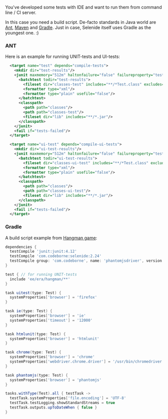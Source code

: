 You've developed some tests with IDE and want to run them from command line / CI server.

In this case you need a build script. 
De-facto standards in Java world are [Ant](http://ant.apache.org/), [Maven](http://maven.apache.org/) and [Gradle](http://www.gradle.org/). Just in case, Selenide itself uses Gradle as the youngest one. :) 

### ANT

Here is an example for running UNIT-tests and UI-tests:
```xml
  <target name="test" depends="compile-tests">
    <mkdir dir="test-results"/>
    <junit maxmemory="512m" haltonfailure="false" failureproperty="tests-failed" fork="true">
      <batchtest todir="test-results">
        <fileset dir="classes-test" includes="**/*Test.class" excludes="**/Abstract*"/>
        <formatter type="xml"/>
        <formatter type="plain" usefile="false"/>
      </batchtest>
      <classpath>
        <path path="classes"/>
        <path path="classes-test"/>
        <fileset dir="lib" includes="**/*.jar"/>
      </classpath>
    </junit>
    <fail if="tests-failed"/>
  </target>

  <target name="ui-test" depends="compile-ui-tests">
    <mkdir dir="ui-test-results"/>
    <junit maxmemory="512m" haltonfailure="false" failureproperty="tests-failed" fork="true">
      <batchtest todir="ui-test-results">
        <fileset dir="classes-ui-test" includes="**/*Test.class" excludes="**/Abstract*"/>
        <formatter type="xml"/>
        <formatter type="plain" usefile="false"/>
      </batchtest>
      <classpath>
        <path path="classes"/>
        <path path="classes-ui-test"/>
        <fileset dir="lib" includes="**/*.jar"/>
      </classpath>
    </junit>
    <fail if="tests-failed"/>
  </target>
```

### Gradle

A build script example from [Hangman game](https://github.com/asolntsev/hangman):

```groovy
dependencies {
  testCompile 'junit:junit:4.12'
  testCompile 'com.codeborne:selenide:2.24'
  testCompile group: 'com.codeborne', name: 'phantomjsdriver', version: '1.2.1', transitive: false
}

test { // for running UNIT-tests
  include 'ee/era/hangman/**'
}

task uitest(type: Test) {
  systemProperties['browser'] = 'firefox'
}

task ie(type: Test) {
  systemProperties['browser'] = 'ie'
  systemProperties['timeout'] = '12000'
}

task htmlunit(type: Test) {
  systemProperties['browser'] = 'htmlunit'
}

task chrome(type: Test) {
  systemProperties['browser'] = 'chrome'
  systemProperties['webdriver.chrome.driver'] = '/usr/bin/chromedriver'
}

task phantomjs(type: Test) {
  systemProperties['browser'] = 'phantomjs'
}

tasks.withType(Test).all { testTask ->
  testTask.systemProperties['file.encoding'] = 'UTF-8'
  testTask.testLogging.showStandardStreams = true
  testTask.outputs.upToDateWhen { false }
}
```